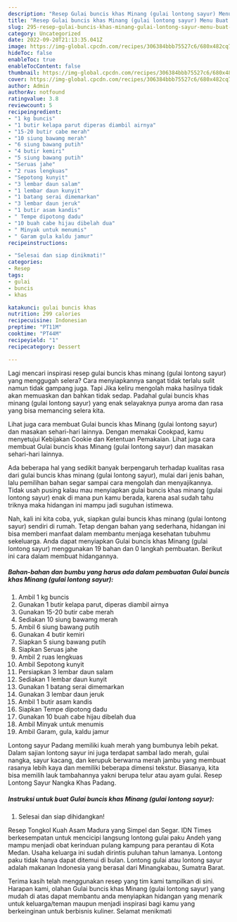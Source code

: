 ```yaml
---
description: "Resep Gulai buncis khas Minang (gulai lontong sayur) Menu Buat lebaran"
title: "Resep Gulai buncis khas Minang (gulai lontong sayur) Menu Buat lebaran"
slug: 295-resep-gulai-buncis-khas-minang-gulai-lontong-sayur-menu-buat-lebaran
category: Uncategorized
date: 2022-09-20T21:13:35.041Z
image: https://img-global.cpcdn.com/recipes/306384bbb75527c6/680x482cq70/gulai-buncis-khas-minang-gulai-lontong-sayur-foto-resep-utama.jpg
hideToc: false
enableToc: true
enableTocContent: false
thumbnail: https://img-global.cpcdn.com/recipes/306384bbb75527c6/680x482cq70/gulai-buncis-khas-minang-gulai-lontong-sayur-foto-resep-utama.jpg
cover: https://img-global.cpcdn.com/recipes/306384bbb75527c6/680x482cq70/gulai-buncis-khas-minang-gulai-lontong-sayur-foto-resep-utama.jpg
author: Admin
authorAv: notfound
ratingvalue: 3.8
reviewcount: 5
recipeingredient:
- "1 kg buncis"
- "1 butir kelapa parut diperas diambil airnya"
- "15-20 butir cabe merah"
- "10 siung bawamg merah"
- "6 siung bawang putih"
- "4 butir kemiri"
- "5 siung bawang putih"
- "Seruas jahe"
- "2 ruas lengkuas"
- "Sepotong kunyit"
- "3 lembar daun salam"
- "1 lembar daun kunyit"
- "1 batang serai dimemarkan"
- "3 lembar daun jeruk"
- "1 butir asam kandis"
- " Tempe dipotong dadu"
- "10 buah cabe hijau dibelah dua"
- " Minyak untuk menumis"
- " Garam gula kaldu jamur"
recipeinstructions:

- "Selesai dan siap dinikmati!"
categories:
- Resep
tags:
- gulai
- buncis
- khas

katakunci: gulai buncis khas 
nutrition: 299 calories
recipecuisine: Indonesian
preptime: "PT11M"
cooktime: "PT44M"
recipeyield: "1"
recipecategory: Dessert

---
```



Lagi mencari inspirasi resep gulai buncis khas minang (gulai lontong sayur) yang menggugah selera? Cara menyiapkannya sangat tidak terlalu sulit namun tidak gampang juga. Tapi Jika keliru mengolah maka hasilnya tidak akan memuaskan dan bahkan tidak sedap. Padahal gulai buncis khas minang (gulai lontong sayur) yang enak selayaknya punya aroma dan rasa yang bisa memancing selera kita.


Lihat juga cara membuat Gulai buncis khas Minang (gulai lontong sayur) dan masakan sehari-hari lainnya. Dengan memakai Cookpad, kamu menyetujui Kebijakan Cookie dan Ketentuan Pemakaian. Lihat juga cara membuat Gulai buncis khas Minang (gulai lontong sayur) dan masakan sehari-hari lainnya.

Ada beberapa hal yang sedikit banyak berpengaruh terhadap kualitas rasa dari gulai buncis khas minang (gulai lontong sayur), mulai dari jenis bahan, lalu pemilihan bahan segar sampai cara mengolah dan menyajikannya. Tidak usah pusing kalau mau menyiapkan gulai buncis khas minang (gulai lontong sayur) enak di mana pun kamu berada, karena asal sudah tahu triknya maka hidangan ini mampu jadi suguhan istimewa.


Nah, kali ini kita coba, yuk, siapkan gulai buncis khas minang (gulai lontong sayur) sendiri di rumah. Tetap dengan bahan yang sederhana, hidangan ini bisa memberi manfaat dalam membantu menjaga kesehatan tubuhmu sekeluarga. Anda dapat menyiapkan Gulai buncis khas Minang (gulai lontong sayur) menggunakan 19 bahan dan 0 langkah pembuatan. Berikut ini cara dalam membuat hidangannya.

<!--inarticleads1-->

##### Bahan-bahan dan bumbu yang harus ada dalam pembuatan Gulai buncis khas Minang (gulai lontong sayur):

1. Ambil 1 kg buncis
1. Gunakan 1 butir kelapa parut, diperas diambil airnya
1. Gunakan 15-20 butir cabe merah
1. Sediakan 10 siung bawamg merah
1. Ambil 6 siung bawang putih
1. Gunakan 4 butir kemiri
1. Siapkan 5 siung bawang putih
1. Siapkan Seruas jahe
1. Ambil 2 ruas lengkuas
1. Ambil Sepotong kunyit
1. Persiapkan 3 lembar daun salam
1. Sediakan 1 lembar daun kunyit
1. Gunakan 1 batang serai dimemarkan
1. Gunakan 3 lembar daun jeruk
1. Ambil 1 butir asam kandis
1. Siapkan  Tempe dipotong dadu
1. Gunakan 10 buah cabe hijau dibelah dua
1. Ambil  Minyak untuk menumis
1. Ambil  Garam, gula, kaldu jamur


Lontong sayur Padang memiliki kuah merah yang bumbunya lebih pekat. Dalam sajian lontong sayur ini juga terdapat sambal lado merah, gulai nangka, sayur kacang, dan kerupuk berwarna merah jambu yang membuat rasanya lebih kaya dan memiliki beberapa dimensi tekstur. Biasanya, kita bisa memilih lauk tambahannya yakni berupa telur atau ayam gulai. Resep Lontong Sayur Nangka Khas Padang. 

<!--inarticleads2-->

##### Instruksi untuk buat Gulai buncis khas Minang (gulai lontong sayur):


1. Selesai dan siap dihidangkan!

Resep Tongkol Kuah Asam Madura yang Simpel dan Segar. IDN Times berkesempatan untuk mencicipi langsung lontong gulai paku Andeh yang mampu menjadi obat kerinduan pulang kampung para perantau di Kota Medan. Usaha keluarga ini sudah dirintis puluhan tahun lamanya. Lontong paku tidak hanya dapat ditemui di bulan. Lontong gulai atau lontong sayur adalah makanan Indonesia yang berasal dari Minangkabau, Sumatra Barat. 

Terima kasih telah menggunakan resep yang tim kami tampilkan di sini. Harapan kami, olahan Gulai buncis khas Minang (gulai lontong sayur) yang mudah di atas dapat membantu anda menyiapkan hidangan yang menarik untuk keluarga/teman maupun menjadi inspirasi bagi kamu yang berkeinginan untuk berbisnis kuliner. Selamat menikmati
